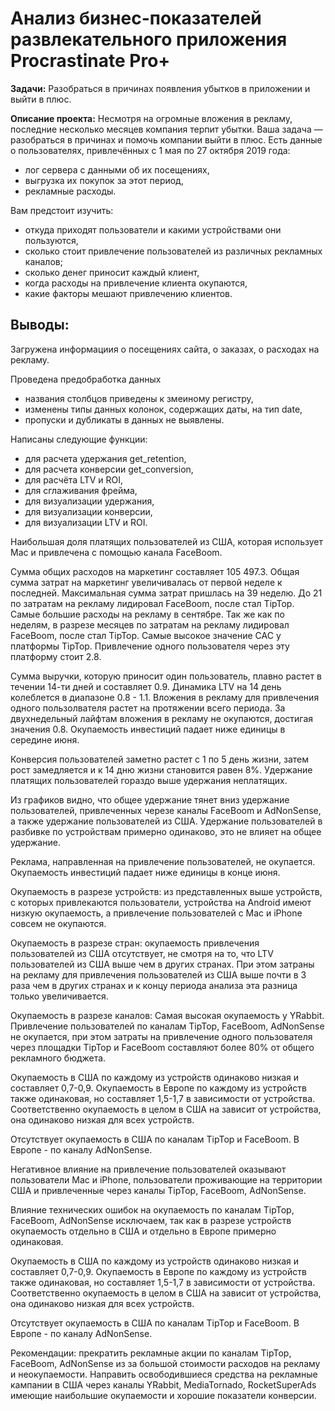 # Анализ бизнес-показателей развлекательного приложения Procrastinate Pro+


**Задачи:**  Разобраться в причинах появления убытков в приложении и выйти в плюс.

**Описание проекта:** Несмотря на огромные вложения в рекламу, последние несколько месяцев компания терпит убытки. Ваша задача — разобраться в причинах и помочь компании выйти в плюс.
Есть данные о пользователях, привлечённых с 1 мая по 27 октября 2019 года:
- лог сервера с данными об их посещениях,
- выгрузка их покупок за этот период,
- рекламные расходы.

Вам предстоит изучить:
- откуда приходят пользователи и какими устройствами они пользуются,
- сколько стоит привлечение пользователей из различных рекламных каналов;
- сколько денег приносит каждый клиент,
- когда расходы на привлечение клиента окупаются,
- какие факторы мешают привлечению клиентов.



## Выводы: ##


Загружена информациия о посещениях сайта, о заказах, о расходах на рекламу. 

Проведена предобработка данных
- названия столбцов приведены к змеиному регистру,
- изменены типы данных колонок, содержащих даты, на тип date,
- пропуски и дубликаты в данных не выявлены.


Написаны следующие функции:
- для расчета удержания get_retention,
- для расчета конверсии get_conversion,
- для расчёта LTV и ROI,
- для сглаживания фрейма,
- для визуализации удержания,
- для визуализации конверсии,
- для визуализации LTV и ROI.


Наибольшая доля платящих пользователей из США, которая использует Mac и привлечена с помощью канала FaceBoom.


Сумма общих расходов на маркетинг составляет 105 497.3. Общая сумма затрат на маркетинг увеличивалась от первой неделе к последней. Максимальная сумма затрат пришлась на 39 неделю. До 21 по затратам на рекламу лидировал FaceBoom, после стал TipTop. Самые большие расходы на рекламу в сентябре.
Так же как по неделям, в разрезе месяцев по затратам на рекламу лидировал FaceBoom, после стал TipTop.
Самые высокое значение САС у платформы TipTop. Привлечение одного пользователя через эту платформу стоит 2.8.


Сумма выручки, которую приносит один пользователь, плавно растет в течении 14-ти дней и составляет 0.9. Динамика LTV на 14 день колеблется в диапазоне 0.8 - 1.1. Вложения в рекламу для привлечения одного пользолвателя растет на протяжении всего периода. За двухнедельный лайфтам вложения в рекламу не окупаются, достигая значения 0.8. Окупаемость инвестиций падает ниже единицы в середине июня.

Конверсия пользователей заметно растет с 1 по 5 день жизни, затем рост замедляется и к 14 дню жизни становится равен 8%. Удержание платящих пользователей гораздо выше удержания неплатящих.

Из графиков видно, что общее удержание тянет вниз удержание пользователей, привлеченных черезе каналы FaceBoom и AdNonSense, а также удержание пользователей из США. Удержание пользователей в разбивке по устройствам примерно одинаково, это не влияет на общее удержание.

Реклама, направленная на привлечение пользователей, не окупается. Окупаемость инвестиций падает ниже единицы в конце июня.

Окупаемость в разрезе устройств: из представленных выше устройств, с которых привлекаются пользователи, устройства на Android имеют низкую окупаемость, а привлечение пользователей с Mac и iPhone совсем не окупаются.

Окупаемость в разрезе стран: окупаемость привлечения пользователей из США отсутствует, не смотря на то, что LTV пользователей из США выше чем в других странах. При этом затраны на рекламу для привлечения пользователей из США выше почти в 3 раза чем в других странах и к концу периода анализа эта разница только увеличивается.

Окупаемость в разрезе каналов: Самая высокая окупаемость у YRabbit. Привлечение пользователей по каналам TipTop, FaceBoom, AdNonSense не окупается, при этом затраты на привлечение одного пользователя через площадки TipTop и FaceBoom составляют более 80% от общего рекламного бюджета.

Окупаемость в США по каждому из устройств одинаково низкая и составляет 0,7-0,9. Окупаемость в Европе по каждому из устройств также одинаковая, но составляет 1,5-1,7 в зависимости от устройства. Соответственно окупаемость в целом в США на зависит от устройства, она одинаково низкая для всех устройств.

Отсутствует окупаемость в США по каналам TipTop и FaceBoom. В Европе - по каналу AdNonSense.

Негативное влияние на привлечение пользователей оказывают пользователи Mac и iPhone, пользователи проживающие на территории США и привлеченные через каналы TipTop, FaceBoom, AdNonSense.

Влияние технических ошибок на окупаемость по каналам TipTop, FaceBoom, AdNonSense исключаем, так как в разрезе устройств окупаемость отдельно в США и отдельно в Европе примерно одинаковая.

Окупаемость в США по каждому из устройств одинаково низкая и составляет 0,7-0,9. Окупаемость в Европе по каждому из устройств также одинаковая, но составляет 1,5-1,7 в зависимости от устройства. Соответственно окупаемость в целом в США на зависит от устройства, она одинаково низкая для всех устройств.

Отсутствует окупаемость в США по каналам TipTop и FaceBoom. В Европе - по каналу AdNonSense.

Рекомендации: прекратить рекламные акции по каналам TipTop, FaceBoom, AdNonSense из за большой стоимости расходов на рекламу и неокупаемости. Направить освободившиеся средства на рекламные кампании в США через каналы YRabbit, MediaTornado, RocketSuperAds имеющие наибольшие окупаемости и хорошие показатели конверсии.